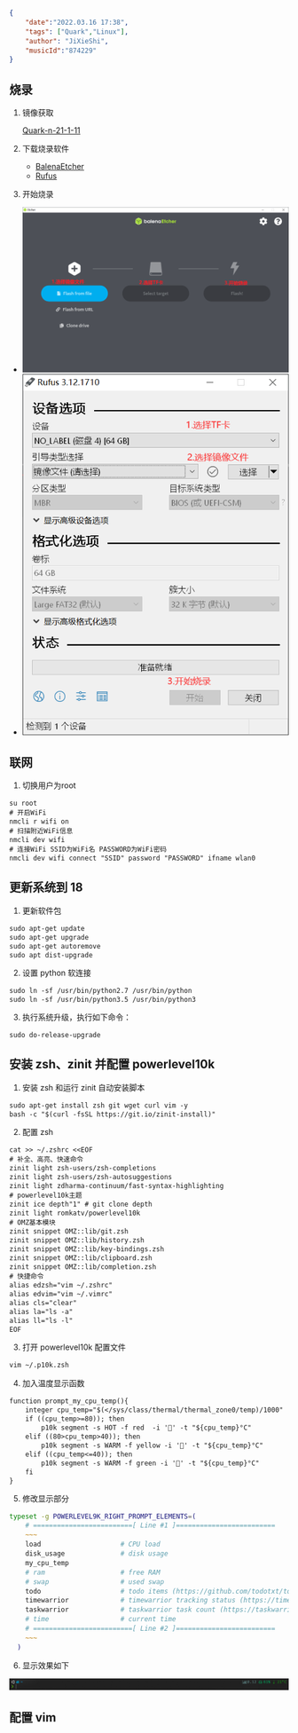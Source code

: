 ```json
{
    "date":"2022.03.16 17:38",
    "tags": ["Quark","Linux"],
    "author": "JiXieShi", 
    "musicId":"874229"
}
```

## 烧录

1. 镜像获取

   [Quark-n-21-1-11](https://files.seeedstudio.com/wiki/Quantum-Mini-Linux-Dev-Kit/quark-n-21-1-11.zip)

2. 下载烧录软件

   - [BalenaEtcher](https://www.balena.io/etcher/)
   - [Rufus](http://rufus.ie/zh/)

3. 开始烧录

- ![BalenaEtcher](./assets/images/Quark/BalenaEtcher.png)
- ![Rufus](./assets/images/Quark/Rufus.png)

## 联网

1. 切换用户为root

```shell
su root
# 开启WiFi
nmcli r wifi on
# 扫描附近WiFi信息
nmcli dev wifi
# 连接WiFi SSID为WiFi名 PASSWORD为WiFi密码
nmcli dev wifi connect "SSID" password "PASSWORD" ifname wlan0
```



## 更新系统到 18

1. 更新软件包

```shell
sudo apt-get update
sudo apt-get upgrade
sudo apt-get autoremove
sudo apt dist-upgrade
```

2. 设置 python 软连接

```shell
sudo ln -sf /usr/bin/python2.7 /usr/bin/python
sudo ln -sf /usr/bin/python3.5 /usr/bin/python3
```

3. 执行系统升级，执行如下命令：

```shell
sudo do-release-upgrade
```

## 安装 zsh、zinit 并配置 powerlevel10k

1. 安装 zsh 和运行 zinit 自动安装脚本

```shell
sudo apt-get install zsh git wget curl vim -y
bash -c "$(curl -fsSL https://git.io/zinit-install)"
```

2. 配置 zsh

```shell
cat >> ~/.zshrc <<EOF
# 补全、高亮、快速命令
zinit light zsh-users/zsh-completions
zinit light zsh-users/zsh-autosuggestions
zinit light zdharma-continuum/fast-syntax-highlighting
# powerlevel10k主题
zinit ice depth"1" # git clone depth
zinit light romkatv/powerlevel10k
# OMZ基本模块
zinit snippet OMZ::lib/git.zsh
zinit snippet OMZ::lib/history.zsh
zinit snippet OMZ::lib/key-bindings.zsh
zinit snippet OMZ::lib/clipboard.zsh
zinit snippet OMZ::lib/completion.zsh
# 快捷命令
alias edzsh="vim ~/.zshrc"
alias edvim="vim ~/.vimrc"
alias cls="clear"
alias la="ls -a"
alias ll="ls -l"
EOF
```

3. 打开 powerlevel10k 配置文件

```zsh
vim ~/.p10k.zsh
```

4. 加入温度显示函数

```shell
function prompt_my_cpu_temp(){
    integer cpu_temp="$(</sys/class/thermal/thermal_zone0/temp)/1000"
    if ((cpu_temp>=80)); then
        p10k segment -s HOT -f red  -i '' -t "${cpu_temp}°C"
    elif ((80>cpu_temp>40)); then
        p10k segment -s WARM -f yellow -i '' -t "${cpu_temp}°C"
    elif ((cpu_temp<=40)); then
        p10k segment -s WARM -f green -i '' -t "${cpu_temp}°C"
    fi
}
```

5. 修改显示部分

```zsh
typeset -g POWERLEVEL9K_RIGHT_PROMPT_ELEMENTS=(
    # =========================[ Line #1 ]=========================
    ~~~
    load                    # CPU load
    disk_usage              # disk usage
    my_cpu_temp
    # ram                   # free RAM
    # swap                  # used swap
    todo                    # todo items (https://github.com/todotxt/todo.txt-cli)
    timewarrior             # timewarrior tracking status (https://timewarrior.net/)
    taskwarrior             # taskwarrior task count (https://taskwarrior.org/)
    # time                  # current time
    # =========================[ Line #2 ]=========================
    ~~~
  )
```

6.  显示效果如下

![zsh_show](./assets/images/Quark/zsh_show.png)

## 配置 vim

